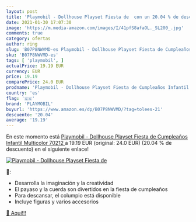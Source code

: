 ```yaml
---
layout: post
title: 'Playmobil - Dollhouse Playset Fiesta de  con un 20.04 % de descuento'
date: 2021-01-30 17:07:30
image: 'https://m.media-amazon.com/images/I/41pfS8afaOL._SL200_.jpg'
comments: true
category: ofertas
author: ring
slug: 'B07P8NWVMD-es Playmobil - Dollhouse Playset Fiesta de Cumpleaños...'
sku: 'B07P8NWVMD-es'
tags: [ 'playmobil', ]
actualPrice: 19.19 EUR
currency: EUR
price: 19.19
comparePrice: 24.0 EUR
prodname: 'Playmobil - Dollhouse Playset Fiesta de Cumpleaños Infantil  Multicolor  70212 '
country: 'es'
flag: '🇪🇸'
brand: 'PLAYMOBIL'
buyurl: 'https://www.amazon.es/dp/B07P8NWVMD/?tag=tolees-21'
descuento: '20.04'
average: '19.19'
---
```


En este momento está [Playmobil - Dollhouse Playset Fiesta de Cumpleaños Infantil  Multicolor  70212 ](https://www.amazon.es/dp/B07P8NWVMD/?tag=tolees-21) a 19.19 EUR (original: 24.0 EUR) (20.04 %  de descuento) en el siguiente enlace!

[![Playmobil - Dollhouse Playset Fiesta de ](https://m.media-amazon.com/images/I/41pfS8afaOL._SL200_.jpg)](https://www.amazon.es/dp/B07P8NWVMD/?tag=tolees-21)

🔎:

- Desarrolla la imaginación y la creatividad
- El payaso y la cuerda son divertidos en la fiesta de cumpleaños
- Para descansar, el columpio está disponible
- Incluye figuras y varios accesorios

[🛒 Aquí!!!](https://www.amazon.es/dp/B07P8NWVMD/?tag=tolees-21)
